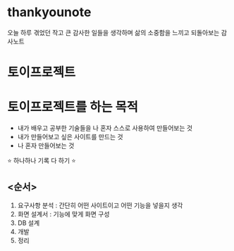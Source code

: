 # thankyounote
오늘 하루 겪었던 작고 큰 감사한 일들을 생각하며 삶의 소중함을 느끼고 되돌아보는 감사노트

# 토이프로젝트

# 토이프로젝트를 하는 목적

- 내가 배우고 공부한 기술들을 나 혼자 스스로 사용하여 만들어보는 것
- 내가 만들어보고 싶은 사이트를 만드는 것
- 나 혼자 만들어보는 것

⭐ 하나하나 기록 다 하기 ⭐

## <순서>

1. 요구사항 분석 : 간단히 어떤 사이트이고 어떤 기능을 넣을지 생각
2. 화면 설계서 : 기능에 맞게 화면 구성 
3. DB 설계 
4. 개발
5. 정리
